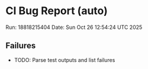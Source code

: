 # CI Bug Report (auto)
Run: 18818215404
Date: Sun Oct 26 12:54:24 UTC 2025

## Failures
- TODO: Parse test outputs and list failures
